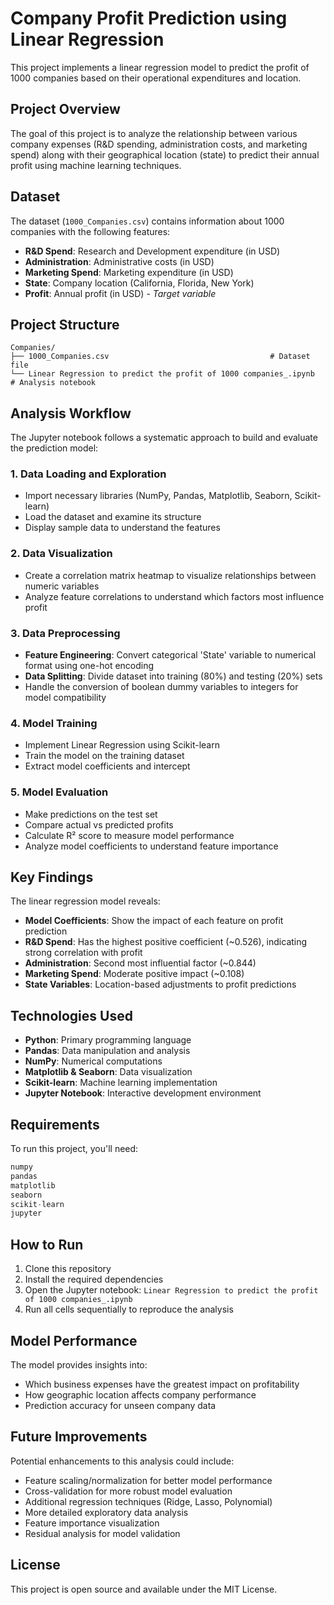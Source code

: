 # Company Profit Prediction using Linear Regression

This project implements a linear regression model to predict the profit of 1000 companies based on their operational expenditures and location.

## Project Overview

The goal of this project is to analyze the relationship between various company expenses (R&D spending, administration costs, and marketing spend) along with their geographical location (state) to predict their annual profit using machine learning techniques.

## Dataset

The dataset (`1000_Companies.csv`) contains information about 1000 companies with the following features:

- **R&D Spend**: Research and Development expenditure (in USD)
- **Administration**: Administrative costs (in USD)  
- **Marketing Spend**: Marketing expenditure (in USD)
- **State**: Company location (California, Florida, New York)
- **Profit**: Annual profit (in USD) - *Target variable*

## Project Structure

```
Companies/
├── 1000_Companies.csv                                    # Dataset file
└── Linear Regression to predict the profit of 1000 companies_.ipynb  # Analysis notebook
```

## Analysis Workflow

The Jupyter notebook follows a systematic approach to build and evaluate the prediction model:

### 1. Data Loading and Exploration
- Import necessary libraries (NumPy, Pandas, Matplotlib, Seaborn, Scikit-learn)
- Load the dataset and examine its structure
- Display sample data to understand the features

### 2. Data Visualization
- Create a correlation matrix heatmap to visualize relationships between numeric variables
- Analyze feature correlations to understand which factors most influence profit

### 3. Data Preprocessing
- **Feature Engineering**: Convert categorical 'State' variable to numerical format using one-hot encoding
- **Data Splitting**: Divide dataset into training (80%) and testing (20%) sets
- Handle the conversion of boolean dummy variables to integers for model compatibility

### 4. Model Training
- Implement Linear Regression using Scikit-learn
- Train the model on the training dataset
- Extract model coefficients and intercept

### 5. Model Evaluation
- Make predictions on the test set
- Compare actual vs predicted profits
- Calculate R² score to measure model performance
- Analyze model coefficients to understand feature importance

## Key Findings

The linear regression model reveals:
- **Model Coefficients**: Show the impact of each feature on profit prediction
- **R&D Spend**: Has the highest positive coefficient (~0.526), indicating strong correlation with profit
- **Administration**: Second most influential factor (~0.844)
- **Marketing Spend**: Moderate positive impact (~0.108)
- **State Variables**: Location-based adjustments to profit predictions

## Technologies Used

- **Python**: Primary programming language
- **Pandas**: Data manipulation and analysis
- **NumPy**: Numerical computations
- **Matplotlib & Seaborn**: Data visualization
- **Scikit-learn**: Machine learning implementation
- **Jupyter Notebook**: Interactive development environment

## Requirements

To run this project, you'll need:

```python
numpy
pandas
matplotlib
seaborn
scikit-learn
jupyter
```

## How to Run

1. Clone this repository
2. Install the required dependencies
3. Open the Jupyter notebook: `Linear Regression to predict the profit of 1000 companies_.ipynb`
4. Run all cells sequentially to reproduce the analysis

## Model Performance

The model provides insights into:
- Which business expenses have the greatest impact on profitability
- How geographic location affects company performance
- Prediction accuracy for unseen company data

## Future Improvements

Potential enhancements to this analysis could include:
- Feature scaling/normalization for better model performance
- Cross-validation for more robust model evaluation
- Additional regression techniques (Ridge, Lasso, Polynomial)
- More detailed exploratory data analysis
- Feature importance visualization
- Residual analysis for model validation

## License

This project is open source and available under the MIT License.